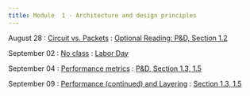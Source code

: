 ```yaml
---
title: Module  1 - Architecture and design principles
---
```


August 28
: [Circuit vs. Packets]()
  : [Optional Reading: P&D, Section 1.2	]()

September 02
: [No class]()
  : [Labor Day]()

September 04
: [Performance metrics]()
  : [P&D, Section 1.3, 1.5]()

September 09
: [Performance (continued) and Layering]()
  : [Section 1.3, 1.5]() 
